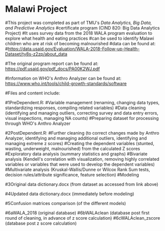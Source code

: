 # Malawi Project

#This project was completed as part of TMU's _Data Analytics, Big Data, and Predictive Analytics_
#certificate program (CIND 820: Big Data Analytics Project)
#It uses survey data from the 2018 WALA program evaluation to explore what health and eating practices
#can be used to identify Malawi children who are at risk of becoming malnourished
#data can be found at: #https://data.usaid.gov/Evaluation/WALA-2018-Follow-up-Health-Dataset/ty8s-z2zp/about_data

#The original program report can be found at: https://pdf.usaid.gov/pdf_docs/PA00K2WJ.pdf

#Information on WHO's Anthro Analyzer can be found at: https://www.who.int/tools/child-growth-standards/software

#Files and content include:

#1PreDependent.R:
  #Variable management (renaming, changing data types, standardizing responses, compiling related variables)
  #Data cleaning (identifying and managing outliers, correcting survey and data entry errors, visual inspections, managing NA counts)
  #Preparing dataset for processing through WHO's Anthro Analyzer

#2PostDependent.R:
  #Further cleaning (to correct changes made by Anthro Analyzer, identifying and managing additional outliers, identifying and managing extreme z scores)
  #Creating the dependent variables (stunted, wasting, underweight, malnourished) from the calculated Z scores
  #Exploratory data analysis (summary statistics and graphs)
  #Bivariate analysis (Kendell's correlation with visualization, removing highly correlated variables or variables that were used to develop the dependent variables)
  #Multivariate analysis (Kruskal-Wallis/Dunne or Wilcox Rank Sum tests, decision rules/attribute significance, feature selection)
  #Modeling

#3Original data dictionary.docx (from dataset as accessed from link above)

#4Updated data dictionary.docx (immediately before modeling)

#5Confusion matrices comparison (of the different models)

#6aWALA_2018 (original database)
#6bWALAclean (database post first round of cleaning, in advance of z score calculation)
#6cWALAclean_zscore (database post z score calculation)
